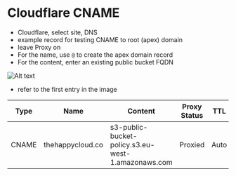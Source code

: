 # Cloudflare CNAME
* Cloudflare, select site, DNS
* example record for testing CNAME to root (apex) domain
* leave Proxy on
* For the name, use `@` to create the apex domain record
* For the content, enter an existing public bucket FQDN

![Alt text](images/cloudflare-s3.png?raw=true "Example DNS record")

* refer to the first entry in the image

|Type|Name|Content|Proxy Status|TTL|
|----|----|-------|------------|---|
|CNAME|thehappycloud.co|s3-public-bucket-policy.s3.eu-west-1.amazonaws.com|Proxied|Auto|
